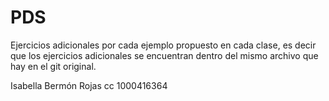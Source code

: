 # PDS
Ejercicios adicionales por cada ejemplo propuesto en cada clase, es decir que los ejercicios adicionales se encuentran dentro del mismo archivo que hay en el git original.

Isabella Bermón Rojas 
cc 1000416364
